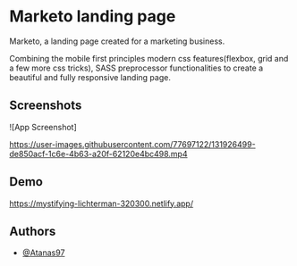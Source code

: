 
# Marketo landing page

Marketo, a landing page created for a marketing business. 

Combining the mobile first principles 
modern css features(flexbox, grid and a few more css tricks), SASS preprocessor functionalities to create a beautiful and fully responsive landing page.


## Screenshots

![App Screenshot]


https://user-images.githubusercontent.com/77697122/131926499-de850acf-1c6e-4b63-a20f-62120e4bc498.mp4


  
## Demo

https://mystifying-lichterman-320300.netlify.app/

  
## Authors

- [@Atanas97](https://www.github.com/Atanas97)

  
